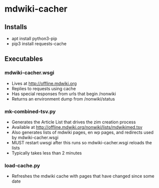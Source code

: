 # mdwiki-cacher

## Installs

- apt install python3-pip
- pip3 install requests-cache

## Executables

### mdwiki-cacher.wsgi
- Lives at http://offline.mdwiki.org
- Replies to requests using cache
- Has special responses from urls that begin /nonwiki
- Returns an environment dump from /nonwiki/status

### mk-combined-tsv.py
- Generates the Article List that drives the zim creation process
- Available at http://offline.mdwiki.org/nonwiki/lists/mdwikimed.tsv
- Also generates lists of mdwiki pages, en wp pages, and redirects used by mdwiki-cacher.wsgi
- MUST restart uwsgi after this runs so mdwiki-cacher.wsgi reloads the lists
- Typically takes less than 2 minutes

### load-cache.py
- Refreshes the mdwiki cache with pages that have changed since some date

